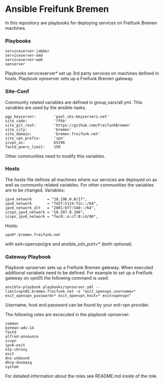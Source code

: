 Ansible Freifunk Bremen
=======================

In this repository are playbooks for deploying services on Freifunk Bremen machines.

### Playbooks

    serviceserver-jabber
    serviceserver-omd
    serviceserver-web
    vpnserver

Playbooks serviceserver* set up 3rd party services on machines defined in hosts. Playbook vpnserver sets up a Freifunk Bremen gateway.

### Site-Conf

Community related variables are defined in group_vars/all.yml. This variables are used by the ansible-tasks.

    pgp_keyserver:        'pool.sks-keyservers.net'
    site_code:            'ffhb'
    site_git_root:        'https://github.com/FreifunkBremen'
    site_city:            'bremen'
    site_domain:          'bremen.freifunk.net'
    site_vpn_prefix:      'vpn'
    icvpn_as:             65196
    fastd_peers_limit:    150

Other communities need to modify this variables.

### Hosts

The hosts-file defines all machines where our services are deployed on as well as community related variables. For other communities the variables are to be changed.
Variables:

    ipv4_network       = "10.196.0.0/17",
    ipv6_network       = "fd2f:5119:f2c::/64",
    ipv6_network_alt   = "2001:bf7:540::/64",
    icvpn_ipv4_network = "10.207.0.196",
    icvpn_ipv6_network = "fec0::a:cf:0:c4/96",

Hosts:

    vpn0*.bremen.freifunk.net 

with exit=openvpn/gre and ansible_ssh_port=* (both optional).

### Gateway Playbook

Playbook vpnserver sets up a Freifunk Bremen gateway. When executed additional variabels need to be defined. For example to set up a Freifunk gateway on vpn05 the following command is used:

    ansible-playbook playbooks/vpnserver.yml --limit=vpn05.bremen.freifunk.net -e "exit_openvpn_username=* exit_openvpn_password=* exit_openvpn_host=* exit=openvpn"

Username, host and password can be found by your exit-vpn provider.

The following roles are excecuted in the playbook vpnserver:

    common
    batman-adv-14
    fastd
    alfred-announce
    icvpn
    ipv6-exit
    ntp-chrony
    exit
    dns-unbound
    dhcp-dnsmasq
    system

For detailed information about the roles see README.md inside of the role.

